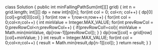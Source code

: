 class Solution {
    public int minFallingPathSum(int[][] grid) {
       int n = grid.length;
      int[][] dp = new int[n][n];
      for(int col = 0; col<n; col++)
      {
        dp[0][col]=grid[0][col];
      }
      for(int row = 1;row<n;row++)
      {
        for(int col = 0;col<n;col++)
        {
           int minValue = Integer.MAX_VALUE;
           for(int prevRowCol = 0;prevRowCol<n;prevRowCol++)
           {
              if(prevRowCol!=col){
                minValue = Math.min(minValue, dp[row-1][prevRowCol]);
              }
           }
           dp[row][col] = grid[row][col]+minValue;
      }
      }
      int result = Integer.MAX_VALUE;
      for(int col = 0;col<n;col++)
      {
        result = Math.min(result,dp[n-1][col]);
      }
      return result;
    }
}
